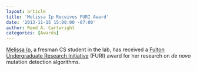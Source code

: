 ```yaml
---
layout: article
title: 'Melissa Ip Receives FURI Award'
date: '2013-11-15 15:00:00 -07:00'
author: Reed A. Cartwright
categories: [Awards]
---
```


[Melissa Ip](/people/#melissa-ip), a fresman CS student in the lab,
has received a
[Fulton Undergraduate Research Initiative](http://more.engineering.asu.edu/furi/)
(FURI) award for her research on *de novo* mutation detection algorithms.

